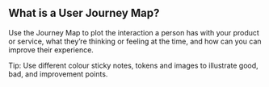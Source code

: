 What is a User Journey Map?
---------------------------

Use the Journey Map to plot the interaction a person has with your product or service, what they’re thinking or feeling at the time, and how can you can improve their experience.

Tip: Use different colour sticky notes, tokens and images to illustrate good, bad, and improvement points.

‍